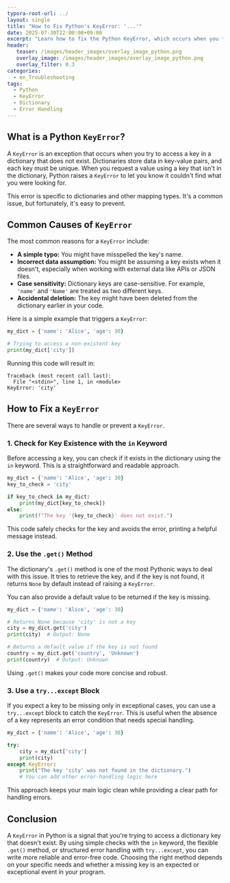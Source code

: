```yaml
---
typora-root-url: ../
layout: single
title: "How to Fix Python's KeyError: '...'"
date: 2025-07-30T22:00:00+09:00
excerpt: "Learn how to fix the Python KeyError, which occurs when you try to access a key that does not exist in a dictionary. This guide covers several effective methods."
header:
   teaser: /images/header_images/overlay_image_python.png
   overlay_image: /images/header_images/overlay_image_python.png
   overlay_filter: 0.3
categories:
  - en_Troubleshooting
tags:
  - Python
  - KeyError
  - Dictionary
  - Error Handling
---
```


## What is a Python `KeyError`?

A `KeyError` is an exception that occurs when you try to access a key in a dictionary that does not exist. Dictionaries store data in key-value pairs, and each key must be unique. When you request a value using a key that isn't in the dictionary, Python raises a `KeyError` to let you know it couldn't find what you were looking for.

This error is specific to dictionaries and other mapping types. It's a common issue, but fortunately, it's easy to prevent.

## Common Causes of `KeyError`

The most common reasons for a `KeyError` include:

- **A simple typo:** You might have misspelled the key's name.
- **Incorrect data assumption:** You might be assuming a key exists when it doesn't, especially when working with external data like APIs or JSON files.
- **Case sensitivity:** Dictionary keys are case-sensitive. For example, `'name'` and `'Name'` are treated as two different keys.
- **Accidental deletion:** The key might have been deleted from the dictionary earlier in your code.

Here is a simple example that triggers a `KeyError`:

```python
my_dict = {'name': 'Alice', 'age': 30}

# Trying to access a non-existent key
print(my_dict['city'])
```

Running this code will result in:

```
Traceback (most recent call last):
  File "<stdin>", line 1, in <module>
KeyError: 'city'
```

## How to Fix a `KeyError`

There are several ways to handle or prevent a `KeyError`.

### 1. Check for Key Existence with the `in` Keyword

Before accessing a key, you can check if it exists in the dictionary using the `in` keyword. This is a straightforward and readable approach.

```python
my_dict = {'name': 'Alice', 'age': 30}
key_to_check = 'city'

if key_to_check in my_dict:
    print(my_dict[key_to_check])
else:
    print(f"The key '{key_to_check}' does not exist.")
```

This code safely checks for the key and avoids the error, printing a helpful message instead.

### 2. Use the `.get()` Method

The dictionary's `.get()` method is one of the most Pythonic ways to deal with this issue. It tries to retrieve the key, and if the key is not found, it returns `None` by default instead of raising a `KeyError`.

You can also provide a default value to be returned if the key is missing.

```python
my_dict = {'name': 'Alice', 'age': 30}

# Returns None because 'city' is not a key
city = my_dict.get('city')
print(city)  # Output: None

# Returns a default value if the key is not found
country = my_dict.get('country', 'Unknown')
print(country)  # Output: Unknown
```

Using `.get()` makes your code more concise and robust.

### 3. Use a `try...except` Block

If you expect a key to be missing only in exceptional cases, you can use a `try...except` block to catch the `KeyError`. This is useful when the absence of a key represents an error condition that needs special handling.

```python
my_dict = {'name': 'Alice', 'age': 30}

try:
    city = my_dict['city']
    print(city)
except KeyError:
    print("The key 'city' was not found in the dictionary.")
    # You can add other error-handling logic here
```

This approach keeps your main logic clean while providing a clear path for handling errors.

## Conclusion

A `KeyError` in Python is a signal that you're trying to access a dictionary key that doesn't exist. By using simple checks with the `in` keyword, the flexible `.get()` method, or structured error handling with `try...except`, you can write more reliable and error-free code. Choosing the right method depends on your specific needs and whether a missing key is an expected or exceptional event in your program.

